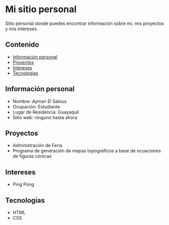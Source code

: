 # Mi sitio personal

Sitio personal donde puedes encontrar información sobre mí, mis proyectos y mis intereses.

## Contenido

* [Información personal](#información-personal)
* [Proyectos](#proyectos)
* [Intereses](#intereses)
* [Tecnologías](#tecnologías)

## Información personal
* Nombre: Ayman El Salous
* Ocupación: Estudiante
* Lugar de Residencia: Guayaquil
* Sitio web: ninguno hasta ahora

## Proyectos
- Administración de Feria
- Programa de generación de mapas topográficos a base de ecuaciones de figuras cónicas
  
## Intereses
- Ping Pong

## Tecnologías
- HTML
- CSS
